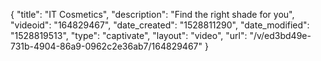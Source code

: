 {
    "title": "IT Cosmetics",
    "description": "Find the right shade for you",
    "videoid": "164829467",
    "date_created": "1528811290",
    "date_modified": "1528819513",
    "type": "captivate",
    "layout": "video",
    "url": "\/v\/ed3bd49e-731b-4904-86a9-0962c2e36ab7\/164829467"
}
